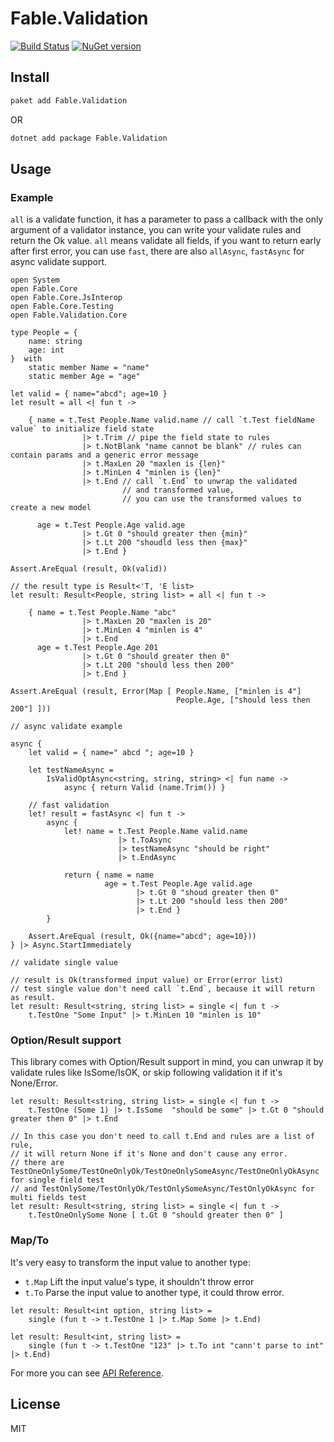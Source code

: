 # Fable.Validation

[![Build Status](https://travis-ci.org/zaaack/fable-validation.svg "Build Status")](https://travis-ci.org/zaaack/fable-validation)
[![NuGet version](https://badge.fury.io/nu/Fable.Validation.svg)](https://badge.fury.io/nu/Fable.Validation)

## Install
```sh
paket add Fable.Validation
```
OR

```sh
dotnet add package Fable.Validation
```

## Usage

### Example

`all` is a validate function, it has a parameter to pass a callback with the only argument of a validator instance, you can write your validate rules and return the Ok value. `all` means validate all fields, if you want to return early after first error, you can use `fast`, there are also `allAsync`, `fastAsync` for async validate support.

```F#
open System
open Fable.Core
open Fable.Core.JsInterop
open Fable.Core.Testing
open Fable.Validation.Core

type People = {
    name: string
    age: int
}  with
    static member Name = "name"
    static member Age = "age"

let valid = { name="abcd"; age=10 }
let result = all <| fun t ->

    { name = t.Test People.Name valid.name // call `t.Test fieldName value` to initialize field state
                |> t.Trim // pipe the field state to rules
                |> t.NotBlank "name cannot be blank" // rules can contain params and a generic error message
                |> t.MaxLen 20 "maxlen is {len}"
                |> t.MinLen 4 "minlen is {len}"
                |> t.End // call `t.End` to unwrap the validated
                         // and transformed value,
                         // you can use the transformed values to create a new model

      age = t.Test People.Age valid.age
                |> t.Gt 0 "should greater then {min}"
                |> t.Lt 200 "shoudld less then {max}"
                |> t.End }

Assert.AreEqual (result, Ok(valid))

// the result type is Result<'T, 'E list>
let result: Result<People, string list> = all <| fun t ->

    { name = t.Test People.Name "abc"
                |> t.MaxLen 20 "maxlen is 20"
                |> t.MinLen 4 "minlen is 4"
                |> t.End
      age = t.Test People.Age 201
                |> t.Gt 0 "should greater then 0"
                |> t.Lt 200 "should less then 200"
                |> t.End }

Assert.AreEqual (result, Error(Map [ People.Name, ["minlen is 4"]
                                     People.Age, ["should less then 200"] ]))

// async validate example

async {
    let valid = { name=" abcd "; age=10 }

    let testNameAsync =
        IsValidOptAsync<string, string, string> <| fun name ->
            async { return Valid (name.Trim()) }

    // fast validation
    let! result = fastAsync <| fun t ->
        async {
            let! name = t.Test People.Name valid.name
                        |> t.ToAsync
                        |> testNameAsync "should be right"
                        |> t.EndAsync

            return { name = name
                     age = t.Test People.Age valid.age
                            |> t.Gt 0 "shoud greater then 0"
                            |> t.Lt 200 "should less then 200"
                            |> t.End }
        }

    Assert.AreEqual (result, Ok({name="abcd"; age=10}))
} |> Async.StartImmediately

// validate single value

// result is Ok(transformed input value) or Error(error list)
// test single value don't need call `t.End`, because it will return as result.
let result: Result<string, string list> = single <| fun t ->
    t.TestOne "Some Input" |> t.MinLen 10 "minlen is 10"

```

### Option/Result support

This library comes with Option/Result support in mind, you can unwrap it by validate rules like IsSome/IsOK, or skip following validation it if it's None/Error.

```F#
let result: Result<string, string list> = single <| fun t ->
    t.TestOne (Some 1) |> t.IsSome  "should be some" |> t.Gt 0 "should greater then 0" |> t.End

// In this case you don't need to call t.End and rules are a list of rule,
// it will return None if it's None and don't cause any error.
// there are TestOneOnlySome/TestOneOnlyOk/TestOneOnlySomeAsync/TestOneOnlyOkAsync for single field test
// and TestOnlySome/TestOnlyOk/TestOnlySomeAsync/TestOnlyOkAsync for multi fields test
let result: Result<string, string list> = single <| fun t ->
    t.TestOneOnlySome None [ t.Gt 0 "should greater then 0" ]
```

### Map/To

It's very easy to transform the input value to another type:

* `t.Map` Lift the input value's type, it shouldn't throw error
* `t.To` Parse the input value to another type, it could throw error.

```F#
let result: Result<int option, string list> =
    single (fun t -> t.TestOne 1 |> t.Map Some |> t.End)

let result: Result<int, string list> =
    single (fun t -> t.TestOne "123" |> t.To int "cann't parse to int" |> t.End)
```

For more you can see [API Reference](https://zaaack.github.io/fable-validation).

## License

MIT
